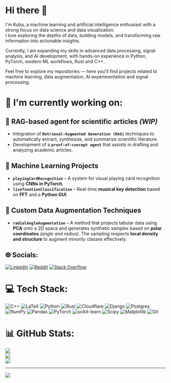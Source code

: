 # Hi there 👋

I'm Kuba, a machine learning and artificial intelligence enthusiast with a strong focus on data science and data visualization.  
I love exploring the depths of data, building models, and transforming raw information into actionable insights.

Currently, I am expanding my skills in advanced data processing, signal analysis, and AI development, with hands-on experience in Python, PyTorch, modern ML workflows, Rust and C++.

Feel free to explore my repositories — here you'll find projects related to machine learning, data augmentation, AI experimentation and signal processing.

# 🔬 I'm currently working on:

## 🧠 **RAG-based agent for scientific articles** *(WIP)*  
- Integration of **`Retrieval-Augmented Generation (RAG)`** techniques to automatically extract, synthesize, and summarize scientific literature.  
- Development of a **`proof-of-concept agent`** that assists in drafting and analyzing academic articles.


## 🤖 **Machine Learning Projects**
- **`playingCardRecognition`** – A system for visual playing card recognition using **CNNs in PyTorch**.
- **`liveTonationClassification`** – Real-time **musical key detection** based on **FFT** and a **Python GUI**.


## 🧪 **Custom Data Augmentation Techniques**
- **`radialAngleAugmentation`** – A method that projects tabular data using **PCA** onto a 2D space and generates synthetic samples based on **polar coordinates** *(angle and radius)*. The sampling respects **local density and structure** to augment minority classes effectively.

## 🌐 Socials:
[![LinkedIn](https://img.shields.io/badge/LinkedIn-%230077B5.svg?logo=linkedin&logoColor=white)](https://linkedin.com/in/jaromek) [![Reddit](https://img.shields.io/badge/Reddit-%23FF4500.svg?logo=Reddit&logoColor=white)](https://reddit.com/user/jaromek) [![Stack Overflow](https://img.shields.io/badge/-Stackoverflow-FE7A16?logo=stack-overflow&logoColor=white)](https://stackoverflow.com/users/22343593) 

# 💻 Tech Stack:
![C++](https://img.shields.io/badge/c++-%2300599C.svg?style=for-the-badge&logo=c%2B%2B&logoColor=white) ![LaTeX](https://img.shields.io/badge/latex-%23008080.svg?style=for-the-badge&logo=latex&logoColor=white) ![Python](https://img.shields.io/badge/python-3670A0?style=for-the-badge&logo=python&logoColor=ffdd54) ![Rust](https://img.shields.io/badge/rust-%23000000.svg?style=for-the-badge&logo=rust&logoColor=white) ![Cloudflare](https://img.shields.io/badge/Cloudflare-F38020?style=for-the-badge&logo=Cloudflare&logoColor=white) ![Django](https://img.shields.io/badge/django-%23092E20.svg?style=for-the-badge&logo=django&logoColor=white) ![Postgres](https://img.shields.io/badge/postgres-%23316192.svg?style=for-the-badge&logo=postgresql&logoColor=white) ![NumPy](https://img.shields.io/badge/numpy-%23013243.svg?style=for-the-badge&logo=numpy&logoColor=white) ![Pandas](https://img.shields.io/badge/pandas-%23150458.svg?style=for-the-badge&logo=pandas&logoColor=white) ![PyTorch](https://img.shields.io/badge/PyTorch-%23EE4C2C.svg?style=for-the-badge&logo=PyTorch&logoColor=white) ![scikit-learn](https://img.shields.io/badge/scikit--learn-%23F7931E.svg?style=for-the-badge&logo=scikit-learn&logoColor=white) ![Scipy](https://img.shields.io/badge/SciPy-%230C55A5.svg?style=for-the-badge&logo=scipy&logoColor=%white) ![Matplotlib](https://img.shields.io/badge/Matplotlib-%23ffffff.svg?style=for-the-badge&logo=Matplotlib&logoColor=black) ![Git](https://img.shields.io/badge/git-%23F05033.svg?style=for-the-badge&logo=git&logoColor=white)
# 📊 GitHub Stats:
![](https://github-readme-stats.vercel.app/api?username=jaromek&theme=transparent&hide_border=false&include_all_commits=true&count_private=true)<br/>
![](https://nirzak-streak-stats.vercel.app/?user=jaromek&theme=transparent&hide_border=false)<br/>
![](https://github-readme-stats.vercel.app/api/top-langs/?username=jaromek&theme=transparent&hide_border=false&include_all_commits=true&count_private=true&layout=compact)

---
[![](https://visitcount.itsvg.in/api?id=jaromek&icon=0&color=0)](https://visitcount.itsvg.in)

<!-- Proudly created with GPRM ( https://gprm.itsvg.in ) -->
